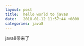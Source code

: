 ```yaml
---
layout: post
title:  hello world to java8
date:   2018-01-12 11:57:44 +0800
categories: java8
---
```


java8带来了
